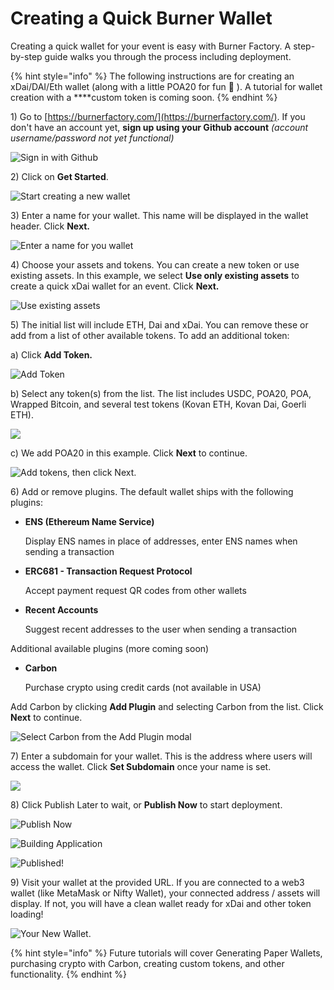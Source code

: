 # Creating a Quick Burner Wallet

Creating a quick wallet for your event is easy with Burner Factory. A step-by-step guide walks you through the process including deployment. 

{% hint style="info" %}
The following instructions are for creating an xDai/DAI/Eth wallet \(along with a little POA20 for fun 🙂 \).  A tutorial for wallet creation with a ****custom token is coming soon.
{% endhint %}

1\) Go to [https://burnerfactory.com/](https://burnerfactory.com/). If you don't have an account yet, **sign up using your Github account** _\(account username/password not yet functional\)_

![Sign in with Github](../../.gitbook/assets/bw_login_1.png)

2\) Click on **Get Started**.

![Start creating a new wallet](../../.gitbook/assets/bw_get_started.png)

3\) Enter a name for your wallet. This name will be displayed in the wallet header. Click **Next.**

![Enter a name for you wallet](../../.gitbook/assets/bw_party_wallet_name.png)

4\) Choose your assets and tokens. You can create a new token or use existing assets. In this example, we select **Use only existing assets** to create a quick xDai wallet for an event. Click **Next.**

![Use existing assets](../../.gitbook/assets/bw-token-types.png)

5\) The initial list will include ETH, Dai and xDai. You can remove these or add from a list of other available tokens. To add an additional token:

a\) Click **Add Token.**

![Add Token](../../.gitbook/assets/bw_add_token.png)

b\) Select any token\(s\) from the list. The list includes USDC, POA20, POA, Wrapped Bitcoin, and several test tokens \(Kovan ETH, Kovan Dai, Goerli ETH\).

![](../../.gitbook/assets/bw_token_list.png)

c\) We add POA20 in this example. Click **Next** to continue.

![Add tokens, then click Next.](../../.gitbook/assets/bw_token_next.png)

6\) Add or remove plugins. The default wallet ships with the following plugins:

* **ENS \(Ethereum Name Service\)**

  Display ENS names in place of addresses, enter ENS names when sending a transaction

* **ERC681 - Transaction Request Protocol**

  Accept payment request QR codes from other wallets

* **Recent Accounts**

  Suggest recent addresses to the user when sending a transaction

Additional available plugins \(more coming soon\)

* **Carbon**

  Purchase crypto using credit cards \(not available in USA\)

Add Carbon by clicking **Add Plugin** and selecting Carbon from the list. Click **Next** to continue.

![Select Carbon from the Add Plugin modal](../../.gitbook/assets/bw-add-carbon.png)

7\) Enter a subdomain for your wallet. This is the address where users will access the wallet. Click **Set Subdomain** once your name is set.

![](../../.gitbook/assets/party-subdomain.png)

8\) Click Publish Later to wait, or **Publish Now** to start deployment.

![Publish Now](../../.gitbook/assets/bw_publish_now.png)

![Building Application](../../.gitbook/assets/bw_building_application.png)

![Published!](../../.gitbook/assets/bw_publisheed.png)

9\) Visit your wallet at the provided URL. If you are connected to a web3 wallet \(like MetaMask or Nifty Wallet\), your connected address / assets will display. If not, you will have a clean wallet ready for xDai and other token loading!

![Your New Wallet.](../../.gitbook/assets/bw_done.png)

{% hint style="info" %}
Future tutorials will cover Generating Paper Wallets,  purchasing crypto with Carbon, creating custom tokens, and other functionality.
{% endhint %}





